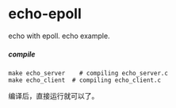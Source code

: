 # echo-epoll
echo with epoll. echo example.



##### compile
```
make echo_server    # compiling echo_server.c
make echo_client  # compiling echo_client.c
```
编译后，直接运行就可以了。
